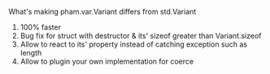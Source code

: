 What's making pham.var.Variant differs from std.Variant
1. 100% faster
2. Bug fix for struct with destructor & its' sizeof greater than Variant.sizeof
3. Allow to react to its' property instead of catching exception such as length
4. Allow to plugin your own implementation for coerce